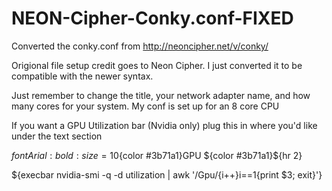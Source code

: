 # NEON-Cipher-Conky.conf-FIXED
Converted the conky.conf from http://neoncipher.net/v/conky/

Origional file setup credit goes to Neon Cipher.
I just converted it to be compatible with the newer syntax.

Just remember to change the title, your network adapter name, and how many cores for your system.
My conf is set up for an 8 core CPU

If you want a GPU Utilization bar (Nvidia only) plug this in where you'd like under the text section

${font Arial:bold:size=10}${color #3b71a1}GPU ${color #3b71a1}${hr 2}

${execbar nvidia-smi -q -d utilization | awk '/Gpu/{i++}i==1{print $3; exit}'}
